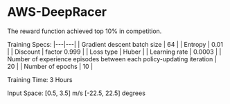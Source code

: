 # AWS-DeepRacer
The reward function achieved top 10% in competition.

Training Specs:
|---|---|
| Gradient descent batch size	| 64 |
| Entropy	| 0.01 |
| Discount | factor	0.999 |
| Loss type	| Huber |
| Learning rate	| 0.0003 |
| Number of experience episodes between each policy-updating iteration	| 20 |
| Number of epochs	| 10 |

Training Time: 3 Hours

Input Space: 
[0.5, 3.5] m/s 
[-22.5, 22.5] degrees
